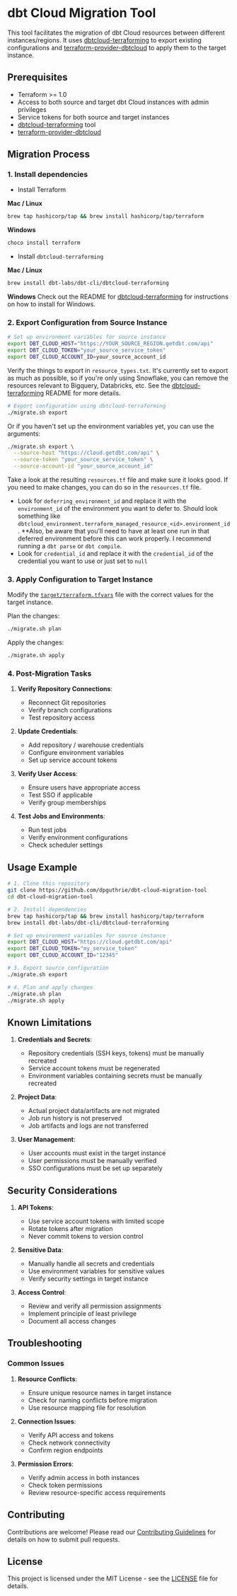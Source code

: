 # dbt Cloud Migration Tool

This tool facilitates the migration of dbt Cloud resources between different instances/regions. It uses [dbtcloud-terraforming](https://github.com/dbt-labs/dbtcloud-terraforming) to export existing configurations and [terraform-provider-dbtcloud](https://github.com/dbt-labs/terraform-provider-dbtcloud) to apply them to the target instance.

## Prerequisites

- Terraform >= 1.0
- Access to both source and target dbt Cloud instances with admin privileges
- Service tokens for both source and target instances
- [dbtcloud-terraforming](https://github.com/dbt-labs/dbtcloud-terraforming) tool
- [terraform-provider-dbtcloud](https://github.com/dbt-labs/terraform-provider-dbtcloud)

## Migration Process

### 1. Install dependencies

- Install Terraform

**Mac / Linux**
```bash
brew tap hashicorp/tap && brew install hashicorp/tap/terraform
```
**Windows**
```powershell
choco install terraform
```

- Install `dbtcloud-terraforming`

**Mac / Linux**
```bash
brew install dbt-labs/dbt-cli/dbtcloud-terraforming
```
**Windows**
Check out the README for [dbtcloud-terraforming](https://github.com/dbt-labs/dbtcloud-terraforming) for instructions on how to install for Windows.

### 2. Export Configuration from Source Instance

```bash
# Set up environment variables for source instance
export DBT_CLOUD_HOST="https://YOUR_SOURCE_REGION.getdbt.com/api"
export DBT_CLOUD_TOKEN="your_source_service_token"
export DBT_CLOUD_ACCOUNT_ID=your_source_account_id
```

Verify the things to export in `resource_types.txt`.  It's currently set to export as much as possible, so if you're only using Snowflake, you can remove the resources relevant to Bigquery, Databricks, etc.  See the [dbtcloud-terraforming](https://github.com/dbt-labs/dbtcloud-terraforming) README for more details.

```bash  
# Export configuration using dbtcloud-terraforming
./migrate.sh export
```

Or if you haven't set up the environment variables yet, you can use the arguments:

```bash
./migrate.sh export \
  --source-host "https://cloud.getdbt.com/api" \
  --source-token "your_source_service_token" \
  --source-account-id "your_source_account_id"
```

Take a look at the resulting `resources.tf` file and make sure it looks good.  If you need to make changes, you can do so in the `resources.tf` file.

- Look for `deferring_environment_id` and replace it with the `environment_id` of the environment you want to defer to.  Should look something like `dbtcloud_environment.terraform_managed_resource_<id>.environment_id`.  **Also, be aware that you'll need to have at least one run in that deferred environment before this can work properly.  I recommend running a `dbt parse` or `dbt compile`.
- Look for `credential_id` and replace it with the `credential_id` of the credential you want to use or just set to `null`

### 3. Apply Configuration to Target Instance

Modify the [`target/terraform.tfvars`](target/terraform.tfvars) file with the correct values for the target instance.

Plan the changes:
```bash
./migrate.sh plan
```

Apply the changes:
```bash
./migrate.sh apply
```

### 4. Post-Migration Tasks

1. **Verify Repository Connections**:
   - Reconnect Git repositories
   - Verify branch configurations
   - Test repository access

2. **Update Credentials**:
   - Add repository / warehouse credentials
   - Configure environment variables
   - Set up service account tokens

3. **Verify User Access**:
   - Ensure users have appropriate access
   - Test SSO if applicable
   - Verify group memberships

4. **Test Jobs and Environments**:
   - Run test jobs
   - Verify environment configurations
   - Check scheduler settings

## Usage Example

```bash
# 1. Clone this repository
git clone https://github.com/dpguthrie/dbt-cloud-migration-tool
cd dbt-cloud-migration-tool

# 2. Install dependencies
brew tap hashicorp/tap && brew install hashicorp/tap/terraform
brew install dbt-labs/dbt-cli/dbtcloud-terraforming

# Set up environment variables for source instance
export DBT_CLOUD_HOST="https://cloud.getdbt.com/api"
export DBT_CLOUD_TOKEN="my_service_token"
export DBT_CLOUD_ACCOUNT_ID="12345"

# 3. Export source configuration
./migrate.sh export

# 4. Plan and apply changes
./migrate.sh plan
./migrate.sh apply
```

## Known Limitations

1. **Credentials and Secrets**:
   - Repository credentials (SSH keys, tokens) must be manually recreated
   - Service account tokens must be regenerated
   - Environment variables containing secrets must be manually recreated

2. **Project Data**:
   - Actual project data/artifacts are not migrated
   - Job run history is not preserved
   - Job artifacts and logs are not transferred

3. **User Management**:
   - User accounts must exist in the target instance
   - User permissions must be manually verified
   - SSO configurations must be set up separately


## Security Considerations

1. **API Tokens**:
   - Use service account tokens with limited scope
   - Rotate tokens after migration
   - Never commit tokens to version control

2. **Sensitive Data**:
   - Manually handle all secrets and credentials
   - Use environment variables for sensitive values
   - Verify security settings in target instance

3. **Access Control**:
   - Review and verify all permission assignments
   - Implement principle of least privilege
   - Document all access changes

## Troubleshooting

### Common Issues

1. **Resource Conflicts**:
   - Ensure unique resource names in target instance
   - Check for naming conflicts before migration
   - Use resource mapping file for resolution

2. **Connection Issues**:
   - Verify API access and tokens
   - Check network connectivity
   - Confirm region endpoints

3. **Permission Errors**:
   - Verify admin access in both instances
   - Check token permissions
   - Review resource-specific access requirements

## Contributing

Contributions are welcome! Please read our [Contributing Guidelines](CONTRIBUTING.md) for details on how to submit pull requests.

## License

This project is licensed under the MIT License - see the [LICENSE](LICENSE) file for details. 